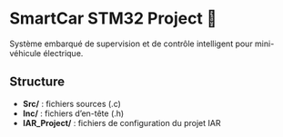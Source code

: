 # SmartCar STM32 Project 🚗

Système embarqué de supervision et de contrôle intelligent pour mini-véhicule électrique.

## Structure
- **Src/** : fichiers sources (.c)
- **Inc/** : fichiers d’en-tête (.h)
- **IAR_Project/** : fichiers de configuration du projet IAR
